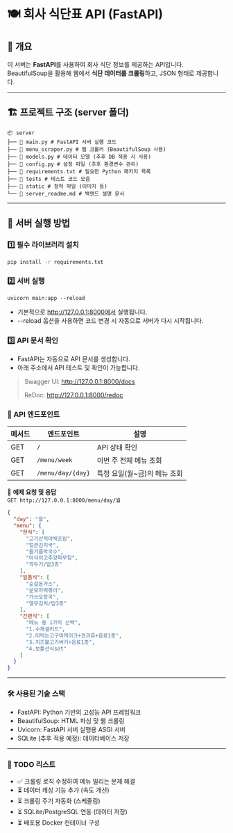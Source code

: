 # 🍽 회사 식단표 API (FastAPI)

## 📌 개요
이 서버는 **FastAPI**를 사용하여 회사 식단 정보를 제공하는 API입니다.  
BeautifulSoup을 활용해 웹에서 **식단 데이터를 크롤링**하고, JSON 형태로 제공합니다.

---

## 🏗 프로젝트 구조 (server 폴더)
```commandline
📦 server 
├── 📜 main.py # FastAPI 서버 실행 코드 
├── 📜 menu_scraper.py # 웹 크롤러 (BeautifulSoup 사용) 
├── 📜 models.py # 데이터 모델 (추후 DB 적용 시 사용) 
├── 📜 config.py # 설정 파일 (추후 환경변수 관리) 
├── 📜 requirements.txt # 필요한 Python 패키지 목록 
├── 📂 tests # 테스트 코드 모음 
├── 📂 static # 정적 파일 (이미지 등) 
└── 📜 server_readme.md # 백엔드 설명 문서
```
---

## 🚀 서버 실행 방법

### 1️⃣ 필수 라이브러리 설치
```bash
pip install -r requirements.txt
```

### 2️⃣ 서버 실행
```commandline
uvicorn main:app --reload
```
- 기본적으로 http://127.0.0.1:8000에서 실행됩니다.
- --reload 옵션을 사용하면 코드 변경 시 자동으로 서버가 다시 시작됩니다.

### 3️⃣ API 문서 확인
- FastAPI는 자동으로 API 문서를 생성합니다.
- 아래 주소에서 API 테스트 및 확인이 가능합니다.

> Swagger UI: http://127.0.0.1:8000/docs
> 
> ReDoc: http://127.0.0.1:8000/redoc



### 📌 API 엔드포인트
| 메서드 | 엔드포인트            | 설명 |
|-----|------------------|------|
| GET | `/` | API 상태 확인         |
| GET | `/menu/week`     | 이번 주 전체 메뉴 조회     |
| GET | `/menu/day/{day}` | 특정 요일(월~금)의 메뉴 조회 |

🔹 **예제 요청 및 응답**  
`GET http://127.0.0.1:8000/menu/day/월`
```json
{
  "day": "월",
  "menu": {
    "한식": [
      "고기산적야채조림",
      "얼큰김치국",
      "들기름막국수",
      "아삭이고추양파무침",
      "깍두기/밥3종"
    ],
    "일품식": [
      "순살돈가스",
      "분모자떡볶이",
      "가쓰오장국",
      "열무김치/밥3종"
    ],
    "간편식": [
      "메뉴 중 1가지 선택",
      "1.수제샐러드",
      "2.떠먹는고구마케이크+견과류+음료1종",
      "3.치즈불고기버거+음료1종",
      "4.보틀선식set"
    ]
  }
}
```
---
### 🛠 사용된 기술 스택
- FastAPI: Python 기반의 고성능 API 프레임워크
- BeautifulSoup: HTML 파싱 및 웹 크롤링
- Uvicorn: FastAPI 서버 실행용 ASGI 서버
- SQLite (추후 적용 예정): 데이터베이스 저장
---
### 📝 TODO 리스트
- ✅ 크롤링 로직 수정하여 메뉴 밀리는 문제 해결
- ⏳ 데이터 캐싱 기능 추가 (속도 개선)
- ⏳ 크롤링 주기 자동화 (스케줄링)
- ⏳ SQLite/PostgreSQL 연동 (데이터 저장)
- ⏳ 배포용 Docker 컨테이너 구성
